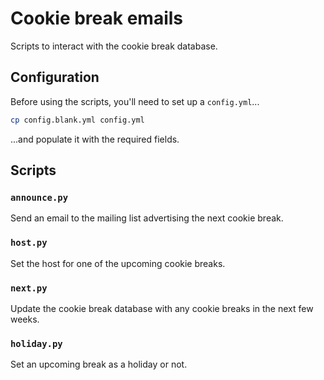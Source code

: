 # Cookie break emails

Scripts to interact with the cookie break database.

## Configuration

Before using the scripts, you'll need to set up a `config.yml`...

```sh
cp config.blank.yml config.yml
```

...and populate it with the required fields.

## Scripts

### `announce.py`

Send an email to the mailing list advertising the next cookie break.

### `host.py`

Set the host for one of the upcoming cookie breaks.

### `next.py`

Update the cookie break database with any cookie breaks in the next few weeks.

### `holiday.py`

Set an upcoming break as a holiday or not.
